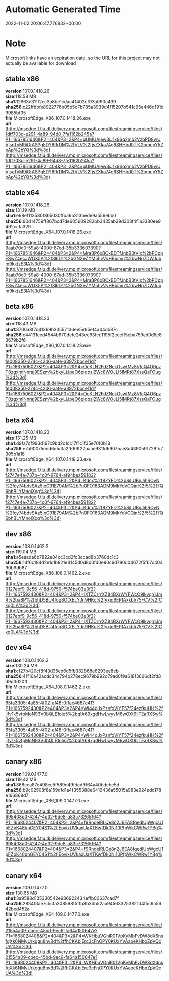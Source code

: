 # Automatic Generated Time
2022-11-02 20:06:47.776832+00:00

# Note
Microsoft links have an expiration date, so the URL for this project may not actually be available for download

## stable x86
**version**:107.0.1418.26  
**size**:118.58 MB  
**sha1**:12963e311f2cc3a8be1cdac41402cf93a090c439  
**sha256**:c22ffbbfe8922776b05b5c7b785a3939d4f15207b541c95e446d191d9985bf35  
**file**:MicrosoftEdge_X86_107.0.1418.26.exe  
**url**:[http://msedge.f.tlu.dl.delivery.mp.microsoft.com/filestreamingservice/files/1dff703d-e291-4a89-94d8-7fe1162b245a?P1=1667851646&P2=404&P3=2&P4=gUMUAjew3jJ1x9Sq2mb2VzbPD8wUVjsoTyM9iOrASPg5DY6RrDM%2fVLV%2fjsZXka74g6SHHbd0T%2bmupY5ZpAp%2bYQ%3d%3d](http://msedge.f.tlu.dl.delivery.mp.microsoft.com/filestreamingservice/files/1dff703d-e291-4a89-94d8-7fe1162b245a?P1=1667851646&P2=404&P3=2&P4=gUMUAjew3jJ1x9Sq2mb2VzbPD8wUVjsoTyM9iOrASPg5DY6RrDM%2fVLV%2fjsZXka74g6SHHbd0T%2bmupY5ZpAp%2bYQ%3d%3d)  

## stable x64
**version**:107.0.1418.26  
**size**:131.19 MB  
**sha1**:e68ef113580f865030ffba6b813bede9a556ebb0  
**sha256**:90d14759ff867bcd7de605609282bb3435ab39d303f4f1a3380ee9492ccfa329  
**file**:MicrosoftEdge_X64_107.0.1418.26.exe  
**url**:[http://msedge.f.tlu.dl.delivery.mp.microsoft.com/filestreamingservice/files/9aab70c0-59a8-4000-87ed-35b333607390?P1=1667851646&P2=404&P3=2&P4=MraBP6oBCxBDTfJnbB3tVIx%2bPCppESwZ4ecJWOX5A%2f8l6D1%2bGNXeZYM5hvVvHBbimu%2bwNq7DWJubm9kktzE3lA%3d%3d](http://msedge.f.tlu.dl.delivery.mp.microsoft.com/filestreamingservice/files/9aab70c0-59a8-4000-87ed-35b333607390?P1=1667851646&P2=404&P3=2&P4=MraBP6oBCxBDTfJnbB3tVIx%2bPCppESwZ4ecJWOX5A%2f8l6D1%2bGNXeZYM5hvVvHBbimu%2bwNq7DWJubm9kktzE3lA%3d%3d)  

## beta x86
**version**:107.0.1418.23  
**size**:118.43 MB  
**sha1**:8706a8f7d41369b33557136ee5e95ef4a44db87c  
**sha256**:c44131eed4544b670defe243ec63fec1195f2eecff5eba759ad0d5c83679b2f6  
**file**:MicrosoftEdge_X86_107.0.1418.23.exe  
**url**:[http://msedge.f.tlu.dl.delivery.mp.microsoft.com/filestreamingservice/files/fe008350-274c-4246-aafe-a3972bbce11d?P1=1667506027&P2=404&P3=2&P4=OcKLN2FdZNckOswtMz8VfcQ4O6pzT8zgxmiNnraj9ESzm%2bkyLjJpeO6piqpsi2Wc8WOJLl5lMRt87XssQaTOug%3d%3d](http://msedge.f.tlu.dl.delivery.mp.microsoft.com/filestreamingservice/files/fe008350-274c-4246-aafe-a3972bbce11d?P1=1667506027&P2=404&P3=2&P4=OcKLN2FdZNckOswtMz8VfcQ4O6pzT8zgxmiNnraj9ESzm%2bkyLjJpeO6piqpsi2Wc8WOJLl5lMRt87XssQaTOug%3d%3d)  

## beta x64
**version**:107.0.1418.23  
**size**:131.25 MB  
**sha1**:d9fa7df993d197c9bd2c1cc17f1c1f35e70f0b18  
**sha256**:e7a90075edd6d5a1a2f669f22aaae931fd6907bae8c4390591729fd7305b1a18  
**file**:MicrosoftEdge_X64_107.0.1418.23.exe  
**url**:[http://msedge.f.tlu.dl.delivery.mp.microsoft.com/filestreamingservice/files/f2747e4a-737b-4c0f-9764-af94bea59182?P1=1667506027&P2=404&P3=2&P4=Kdcx%2f8ZYFD%2bSiLUBnJihROvN%2fcy74bdvSAz5joG91E79AM%2bPn0FO163ADM9MkYoVCQjn%2f5%2f7Q6bhBLYMnoiXcg%3d%3d](http://msedge.f.tlu.dl.delivery.mp.microsoft.com/filestreamingservice/files/f2747e4a-737b-4c0f-9764-af94bea59182?P1=1667506027&P2=404&P3=2&P4=Kdcx%2f8ZYFD%2bSiLUBnJihROvN%2fcy74bdvSAz5joG91E79AM%2bPn0FO163ADM9MkYoVCQjn%2f5%2f7Q6bhBLYMnoiXcg%3d%3d)  

## dev x86
**version**:108.0.1462.2  
**size**:119.04 MB  
**sha1**:a5eaada6b7822e84cc3cd2fc3ccad8b3768dc1c3  
**sha256**:14f6c184d2e1c1b821e4145d0d8d0fd0e90c6d790d04672f5fb7c40490b9db87  
**file**:MicrosoftEdge_X86_108.0.1462.2.exe  
**url**:[http://msedge.f.tlu.dl.delivery.mp.microsoft.com/filestreamingservice/files/0127ebf9-9c56-418d-9750-f574be03e3f2?P1=1667592430&P2=404&P3=2&P4=IXTZCrrrXZ84BXrWYFWcO9lkvqn1JmR%2ba8P%2fbhD5BU4fog8OtXELYJn9HKc%2fyxjd6EPfAxkbIr75FCV%2fCkq0LA%3d%3d](http://msedge.f.tlu.dl.delivery.mp.microsoft.com/filestreamingservice/files/0127ebf9-9c56-418d-9750-f574be03e3f2?P1=1667592430&P2=404&P3=2&P4=IXTZCrrrXZ84BXrWYFWcO9lkvqn1JmR%2ba8P%2fbhD5BU4fog8OtXELYJn9HKc%2fyxjd6EPfAxkbIr75FCV%2fCkq0LA%3d%3d)  

## dev x64
**version**:108.0.1462.2  
**size**:130.24 MB  
**sha1**:cf27b420cf8f43d35eb6d5fb382868e8293ee8eb  
**sha256**:41f16a42acdc34c794b278ec9679b992d79ad0f9a618f3666df2fd8d9d3d20ff  
**file**:MicrosoftEdge_X64_108.0.1462.2.exe  
**url**:[http://msedge.f.tlu.dl.delivery.mp.microsoft.com/filestreamingservice/files/65fa3305-4a85-4f02-af48-0ffae4687c41?P1=1667592430&P2=404&P3=2&P4=Wi44dJxPznfxViYT57f24ezfkuHH%2fijfv1k5vtpMoN93V0bQLE1ole5%2bqIA69xgdHwLwyvM6wOXt9ilTEaRXSw%3d%3d](http://msedge.f.tlu.dl.delivery.mp.microsoft.com/filestreamingservice/files/65fa3305-4a85-4f02-af48-0ffae4687c41?P1=1667592430&P2=404&P3=2&P4=Wi44dJxPznfxViYT57f24ezfkuHH%2fijfv1k5vtpMoN93V0bQLE1ole5%2bqIA69xgdHwLwyvM6wOXt9ilTEaRXSw%3d%3d)  

## canary x86
**version**:109.0.1477.0  
**size**:119.42 MB  
**sha1**:868cea87e498cc5f589d49fdcd9f64a40bdebe5d  
**sha256**:b9c02508f8a159dfd1a4f355388e6419436a55015a983e924edc178e166868d7  
**file**:MicrosoftEdge_X86_109.0.1477.0.exe  
**url**:[http://msedge.f.tlu.dl.delivery.mp.microsoft.com/filestreamingservice/files/695408d0-4247-4d32-9de8-a83c73265164?P1=1668024407&P2=404&P3=2&P4=f9RndelRLQe8n2J6EA8fqedlUpWgcU1pFZbK46bnGEY04S1%2fiEovixUVkaxUaXTKwfDk0Ni10PfpWkCWRw1YBg%3d%3d](http://msedge.f.tlu.dl.delivery.mp.microsoft.com/filestreamingservice/files/695408d0-4247-4d32-9de8-a83c73265164?P1=1668024407&P2=404&P3=2&P4=f9RndelRLQe8n2J6EA8fqedlUpWgcU1pFZbK46bnGEY04S1%2fiEovixUVkaxUaXTKwfDk0Ni10PfpWkCWRw1YBg%3d%3d)  

## canary x64
**version**:109.0.1477.0  
**size**:130.65 MB  
**sha1**:3a9588d135330542e986922434effb00637cad7f  
**sha256**:2834f3ae7c5cfa308598f5ffb3b3db52aa945633253821d4f5c9a5642bed452a  
**file**:MicrosoftEdge_X64_109.0.1477.0.exe  
**url**:[http://msedge.f.tlu.dl.delivery.mp.microsoft.com/filestreamingservice/files/21554a09-cbec-45bd-9ec9-fa64a150647e?P1=1668024408&P2=404&P3=2&P4=WKHbuVGnlR01VpKyMbFvDW8dX6nsfgXk6NMyUrkggu8hvBd%2ffhCKAbjErc3cFnOPY0KUxYVAaoeKHboZpVQcUA%3d%3d](http://msedge.f.tlu.dl.delivery.mp.microsoft.com/filestreamingservice/files/21554a09-cbec-45bd-9ec9-fa64a150647e?P1=1668024408&P2=404&P3=2&P4=WKHbuVGnlR01VpKyMbFvDW8dX6nsfgXk6NMyUrkggu8hvBd%2ffhCKAbjErc3cFnOPY0KUxYVAaoeKHboZpVQcUA%3d%3d)  

